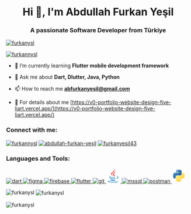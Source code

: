 <h1 align="center">Hi 👋, I'm Abdullah Furkan Yeşil</h1>
<h3 align="center">A passionate Software Developer from Türkiye</h3>

<p align="left"> <a href="https://github.com/ryo-ma/github-profile-trophy"><img src="https://github-profile-trophy.vercel.app/?username=furkanysl" alt="furkanysl" /></a> </p>

<p align="left"> <a href="https://twitter.com/furkannysl" target="blank"><img src="https://img.shields.io/twitter/follow/furkannysl?logo=twitter&style=for-the-badge" alt="furkannysl" /></a> </p>

- 🌱 I’m currently learning **Flutter mobile development framework**

- 💬 Ask me about **Dart, Dlutter, Java, Python**

- 📫 How to reach me **abfurkanyesil@gmail.com**

- 📄 For details about me [https://v0-portfolio-website-design-five-liart.vercel.app/](https://v0-portfolio-website-design-five-liart.vercel.app/)

<h3 align="left">Connect with me:</h3>
<p align="left">
<a href="https://twitter.com/furkannysl" target="blank"><img align="center" src="https://raw.githubusercontent.com/rahuldkjain/github-profile-readme-generator/master/src/images/icons/Social/twitter.svg" alt="furkannysl" height="30" width="40" /></a>
<a href="https://linkedin.com/in/abdullah-furkan-yeşil" target="blank"><img align="center" src="https://raw.githubusercontent.com/rahuldkjain/github-profile-readme-generator/master/src/images/icons/Social/linked-in-alt.svg" alt="abdullah-furkan-yeşil" height="30" width="40" /></a>
<a href="https://instagram.com/furkanyesil43" target="blank"><img align="center" src="https://raw.githubusercontent.com/rahuldkjain/github-profile-readme-generator/master/src/images/icons/Social/instagram.svg" alt="furkanyesil43" height="30" width="40" /></a>
</p>

<h3 align="left">Languages and Tools:</h3>
<p align="left"> <a href="https://dart.dev" target="_blank" rel="noreferrer"> <img src="https://www.vectorlogo.zone/logos/dartlang/dartlang-icon.svg" alt="dart" width="40" height="40"/> </a> <a href="https://www.figma.com/" target="_blank" rel="noreferrer"> <img src="https://www.vectorlogo.zone/logos/figma/figma-icon.svg" alt="figma" width="40" height="40"/> </a> <a href="https://firebase.google.com/" target="_blank" rel="noreferrer"> <img src="https://www.vectorlogo.zone/logos/firebase/firebase-icon.svg" alt="firebase" width="40" height="40"/> </a> <a href="https://flutter.dev" target="_blank" rel="noreferrer"> <img src="https://www.vectorlogo.zone/logos/flutterio/flutterio-icon.svg" alt="flutter" width="40" height="40"/> </a> <a href="https://git-scm.com/" target="_blank" rel="noreferrer"> <img src="https://www.vectorlogo.zone/logos/git-scm/git-scm-icon.svg" alt="git" width="40" height="40"/> </a> <a href="https://www.java.com" target="_blank" rel="noreferrer"> <img src="https://raw.githubusercontent.com/devicons/devicon/master/icons/java/java-original.svg" alt="java" width="40" height="40"/> </a> <a href="https://www.microsoft.com/en-us/sql-server" target="_blank" rel="noreferrer"> <img src="https://www.svgrepo.com/show/303229/microsoft-sql-server-logo.svg" alt="mssql" width="40" height="40"/> </a> <a href="https://postman.com" target="_blank" rel="noreferrer"> <img src="https://www.vectorlogo.zone/logos/getpostman/getpostman-icon.svg" alt="postman" width="40" height="40"/> </a> <a href="https://www.python.org" target="_blank" rel="noreferrer"> <img src="https://raw.githubusercontent.com/devicons/devicon/master/icons/python/python-original.svg" alt="python" width="40" height="40"/> </a> </p>

<p><img align="left" src="https://github-readme-stats.vercel.app/api/top-langs?username=furkanysl&show_icons=true&locale=en&layout=compact" alt="furkanysl" /></p>

<p>&nbsp;<img align="center" src="https://github-readme-stats.vercel.app/api?username=furkanysl&show_icons=true&locale=en" alt="furkanysl" /></p>

<p><img align="center" src="https://github-readme-streak-stats.herokuapp.com/?user=furkanysl&" alt="furkanysl" /></p>
